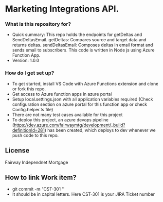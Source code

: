 # Marketing Integrations API.

### What is this repository for?

-   Quick summary: This repo holds the endpoints for getDeltas and SendDeltasEmail.
    getDeltas: Compares source and target data and returns deltas.
    sendDeltasEmail: Composes deltas in email format and sends email to subscribers.
    This code is written in Node js using Azure Function App.
-   Version: 1.0.0

### How do I get set up?

-   To get started, install VS Code with Azure Functions extension and clone or fork this repo.
-   Get access to Azure function apps in azure portal
-   Setup local.settings.json with all application variables required (Check configuration section on azure portal for this function app
    or check Config.helper.ts file)
-   There are not many test cases available for this project
-   To deploy this project, an azure devops pipeline (https://dev.azure.com/fairwaymtg/development/_build?definitionId=281) has been created,
    which deploys to dev whenever we push code to this repo.

## License

Fairway Independnet Mortgage

## How to link Work item?

-   git commit -m "CST-301 <message>"
-   It should be in capital letters. Here CST-301 is your JIRA Ticket number
